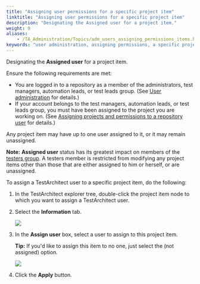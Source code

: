 ```yaml
--- 
title: "Assigning user permissions for a specific project item"
linktitle: "Assigning user permissions for a specific project item"
description: "Designating the Assigned user for a project item."
weight: 9
aliases: 
    - /TA_Administration/Topics/adm_users_assigning_permissions_items.html
keywords: "user administration, assigning permissions, a specific project item"
---
```


Designating the **Assigned user** for a project item.

Ensure the following requirements are met:

-   You are logged in to a repository as a member of the administrators, test managers, automation leads, or test leads group. \(See [User administration](/TA_Administration/Topics/User_administration.html) for details.\)
-   If your account belongs to the test managers, automation leads, or test leads group, you must have been assigned to the project you are working on. \(See [Assigning projects and permissions to a repository user](/TA_Administration/Topics/User_administration.html) for details.\)

Any project item may have up to one user assigned to it, or it may remain unassigned.

**Note:** **Assigned user** status has its greatest impact on members of the [testers group](/TA_Help/Topics/Projects_assign_user.html). A testers member is restricted from modifying any project items other than those that are either assigned to him or herself, or are unassigned.

To assign a TestArchitect user to a specific project item, do the following:

1.  In the TestArchitect explorer tree, double-click the project item node to which you want to assign a TestArchitect user.

2.  Select the **Information** tab.

    ![](/images/TA_Administration/Images/assigning_projects_item_Information.png)

3.  In the **Assign user** box, select a user to assign to this project item.

    **Tip:** If you'd like to assign this item to no one, just select the \(not assigned\) option.

    ![](/images/TA_Administration/Images/assigning_projects_item.png)

4.  Click the **Apply** button.




